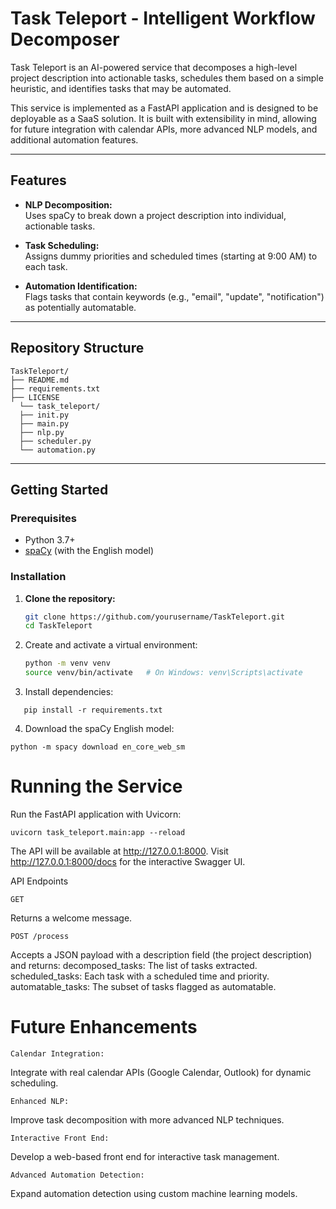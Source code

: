 # Task Teleport - Intelligent Workflow Decomposer

Task Teleport is an AI-powered service that decomposes a high-level project description into actionable tasks, schedules them based on a simple heuristic, and identifies tasks that may be automated.

This service is implemented as a FastAPI application and is designed to be deployable as a SaaS solution. It is built with extensibility in mind, allowing for future integration with calendar APIs, more advanced NLP models, and additional automation features.

---

## Features

- **NLP Decomposition:**  
  Uses spaCy to break down a project description into individual, actionable tasks.

- **Task Scheduling:**  
  Assigns dummy priorities and scheduled times (starting at 9:00 AM) to each task.

- **Automation Identification:**  
  Flags tasks that contain keywords (e.g., "email", "update", "notification") as potentially automatable.

---

## Repository Structure

```
TaskTeleport/ 
├── README.md 
├── requirements.txt 
├── LICENSE 
  └── task_teleport/ 
  ├── init.py 
  ├── main.py 
  ├── nlp.py 
  ├── scheduler.py 
  └── automation.py
```


---

## Getting Started

### Prerequisites

- Python 3.7+
- [spaCy](https://spacy.io/) (with the English model)

### Installation

1. **Clone the repository:**
   ```bash
   git clone https://github.com/yourusername/TaskTeleport.git
   cd TaskTeleport

2. Create and activate a virtual environment:
   ```bash
   python -m venv venv
   source venv/bin/activate   # On Windows: venv\Scripts\activate

3. Install dependencies:
```
   pip install -r requirements.txt
```

4. Download the spaCy English model:
```
python -m spacy download en_core_web_sm
```

# Running the Service

Run the FastAPI application with Uvicorn:

```
uvicorn task_teleport.main:app --reload
```

The API will be available at http://127.0.0.1:8000. Visit http://127.0.0.1:8000/docs for the interactive Swagger UI.

API Endpoints

```
GET 
```

Returns a welcome message.

```
POST /process
```

Accepts a JSON payload with a description field (the project description) and returns:
decomposed_tasks: The list of tasks extracted.
scheduled_tasks: Each task with a scheduled time and priority.
automatable_tasks: The subset of tasks flagged as automatable.


# Future Enhancements

```
Calendar Integration:
```

Integrate with real calendar APIs (Google Calendar, Outlook) for dynamic scheduling.

```
Enhanced NLP:
```

Improve task decomposition with more advanced NLP techniques.

```
Interactive Front End:
```

Develop a web-based front end for interactive task management.

```
Advanced Automation Detection:
```
Expand automation detection using custom machine learning models.
